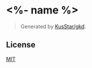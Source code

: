# <%- name %>

> Generated by [KusStar/gkd](https://github.com/KusStar/gkd).

## License

[MIT](LICENSE)
